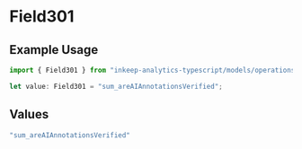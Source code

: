 # Field301

## Example Usage

```typescript
import { Field301 } from "inkeep-analytics-typescript/models/operations";

let value: Field301 = "sum_areAIAnnotationsVerified";
```

## Values

```typescript
"sum_areAIAnnotationsVerified"
```
